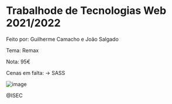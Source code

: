 # Trabalhode de Tecnologias Web 2021/2022

Feito por: Guilherme Camacho e João Salgado

Tema: Remax

Nota: 95€

Cenas em falta:
 → SASS

![image](https://doit.pt/wp-content/uploads/2020/03/remax-1-1024x577.jpg)

@ISEC
